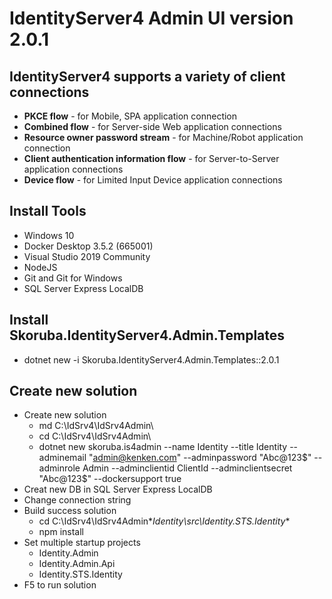 # IdentityServer4 Admin UI version 2.0.1

## IdentityServer4 supports a variety of client connections
+ **PKCE flow** - for Mobile, SPA application connection
+ **Combined flow** - for Server-side Web application connections
+ **Resource owner password stream** - for Machine/Robot application connection
+ **Client authentication information flow** - for Server-to-Server application connections
+ **Device flow** - for Limited Input Device application connections

## Install Tools
+ Windows 10
+ Docker Desktop 3.5.2 (665001)
+ Visual Studio 2019 Community
+ NodeJS
+ Git and Git for Windows
+ SQL Server Express LocalDB

## Install Skoruba.IdentityServer4.Admin.Templates
+ dotnet new -i Skoruba.IdentityServer4.Admin.Templates::2.0.1

## Create new solution
+ Create new solution
  + md C:\IdSrv4\IdSrv4Admin\
  + cd C:\IdSrv4\IdSrv4Admin\
  + dotnet new skoruba.is4admin --name Identity --title Identity --adminemail "admin@kenken.com" --adminpassword "Abc@123$" --adminrole Admin --adminclientid ClientId --adminclientsecret "Abc@123$" --dockersupport true
+ Creat new DB in SQL Server Express LocalDB
+ Change connection string
+ Build success solution
  + cd C:\IdSrv4\IdSrv4Admin\**Identity\src\Identity.STS.Identity**
  + npm install
+ Set multiple startup projects
  + Identity.Admin
  + Identity.Admin.Api  
  + Identity.STS.Identity
+ F5 to run solution
